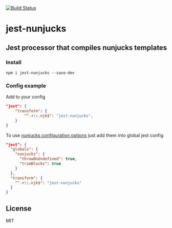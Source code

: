 [![Build Status](https://travis-ci.org/denar90/jest-nunjucks.svg?branch=master)](https://travis-ci.org/denar90/jest-nunjucks)

# jest-nunjucks

## Jest processor that compiles nunjucks templates

### Install 

`npm i jest-nunjucks --save-dev`

### Config example

Add to your config

```json
"jest": {
    "transform": {
        "^.+\\.njk$": "jest-nunjucks",
    }
}
```

To use [nunjucks configuration options](https://mozilla.github.io/nunjucks/api.html#configure) just add them into global jest config

```json
"jest": {
  "globals": {
    "nunjucks": {
      "throwOnUndefined": true,
      "trimBlocks": true
    }
  },
  "transform": {
    "^.+\\.njk$": "jest-nunjucks"
  }
}
```

## License 

MIT
